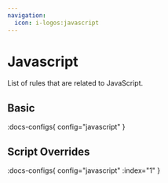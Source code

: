 ```yaml
---
navigation:
  icon: i-logos:javascript
---
```


# Javascript

List of rules that are related to JavaScript.

## Basic

:docs-configs{ config="javascript" }

## Script Overrides

:docs-configs{ config="javascript" :index="1" }
